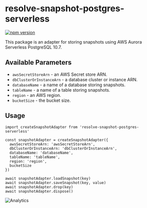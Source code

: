 # **resolve-snapshot-postgres-serverless**
[![npm version](https://badge.fury.io/js/resolve-snapshot-postgresql-serverless.svg)](https://badge.fury.io/js/resolve-snapshot-postgres-serverless)

This package is an adapter for storing snapshots using AWS Aurora Serverless PostgreSQL 10.7.

## Available Parameters

* `awsSecretStoreArn` - an AWS Secret store ARN.
* `dbClusterOrInstanceArn` - a database cluster or instance ARN.
* `databaseName` - a name of a database storing snapshots.
* `tableName` - a name of a table storing snapshots.
* `region` - an AWS region.
* `bucketSize` - the bucket size.

## Usage
```
import createSnapshotAdapter from 'resolve-snapshot-postgres-serverless'

const snapshotAdapter = createSnapshotAdapter({
  awsSecretStoreArn: 'awsSecretStoreArn',
  dbClusterOrInstanceArn: 'dbClusterOrInstanceArn',
  databaseName: 'databaseName',
  tableName: 'tableName',
  region: 'region',
  bucketSize
})

await snapshotAdapter.loadSnapshot(key)
await snapshotAdapter.saveSnapshot(key, value)
await snapshotAdapter.drop(key)
await snapshotAdapter.dispose()
```

![Analytics](https://ga-beacon.appspot.com/UA-118635726-1/packages-resolve-snapshot-postgres-serverless-readme?pixel)
